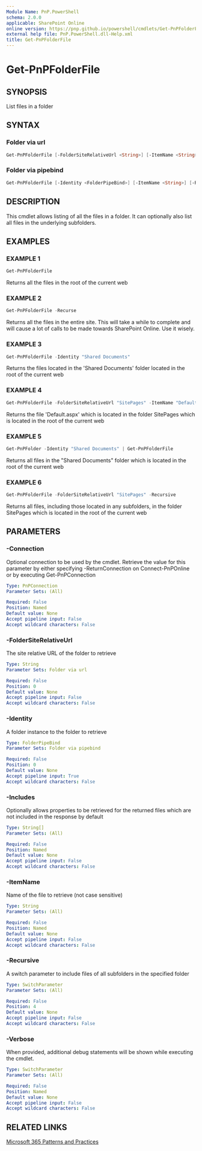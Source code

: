 ```yaml
---
Module Name: PnP.PowerShell
schema: 2.0.0
applicable: SharePoint Online
online version: https://pnp.github.io/powershell/cmdlets/Get-PnPFolderFile.html
external help file: PnP.PowerShell.dll-Help.xml
title: Get-PnPFolderFile
---
```

  
# Get-PnPFolderFile

## SYNOPSIS
List files in a folder

## SYNTAX

### Folder via url
```powershell
Get-PnPFolderFile [-FolderSiteRelativeUrl <String>] [-ItemName <String>] [-Recursive] [-Includes <String[]>] [-Verbose] [-Connection <PnPConnection>] 
```

### Folder via pipebind
```powershell
Get-PnPFolderFile [-Identity <FolderPipeBind>] [-ItemName <String>] [-Recursive] [-Includes <String[]>] [-Verbose] [-Connection <PnPConnection>] 
```

## DESCRIPTION

This cmdlet allows listing of all the files in a folder. It can optionally also list all files in the underlying subfolders.

## EXAMPLES

### EXAMPLE 1
```powershell
Get-PnPFolderFile
```

Returns all the files in the root of the current web

### EXAMPLE 2
```powershell
Get-PnPFolderFile -Recurse
```

Returns all the files in the entire site. This will take a while to complete and will cause a lot of calls to be made towards SharePoint Online. Use it wisely.

### EXAMPLE 3
```powershell
Get-PnPFolderFile -Identity "Shared Documents"
```

Returns the files located in the 'Shared Documents' folder located in the root of the current web

### EXAMPLE 4
```powershell
Get-PnPFolderFile -FolderSiteRelativeUrl "SitePages" -ItemName "Default.aspx"
```

Returns the file 'Default.aspx' which is located in the folder SitePages which is located in the root of the current web

### EXAMPLE 5
```powershell
Get-PnPFolder -Identity "Shared Documents" | Get-PnPFolderFile
```

Returns all files in the "Shared Documents" folder which is located in the root of the current web

### EXAMPLE 6
```powershell
Get-PnPFolderFile -FolderSiteRelativeUrl "SitePages" -Recursive
```

Returns all files, including those located in any subfolders, in the folder SitePages which is located in the root of the current web

## PARAMETERS

### -Connection
Optional connection to be used by the cmdlet. Retrieve the value for this parameter by either specifying -ReturnConnection on Connect-PnPOnline or by executing Get-PnPConnection

```yaml
Type: PnPConnection
Parameter Sets: (All)

Required: False
Position: Named
Default value: None
Accept pipeline input: False
Accept wildcard characters: False
```

### -FolderSiteRelativeUrl
The site relative URL of the folder to retrieve

```yaml
Type: String
Parameter Sets: Folder via url

Required: False
Position: 0
Default value: None
Accept pipeline input: False
Accept wildcard characters: False
```

### -Identity
A folder instance to the folder to retrieve

```yaml
Type: FolderPipeBind
Parameter Sets: Folder via pipebind

Required: False
Position: 0
Default value: None
Accept pipeline input: True
Accept wildcard characters: False
```

### -Includes
Optionally allows properties to be retrieved for the returned files which are not included in the response by default

```yaml
Type: String[]
Parameter Sets: (All)

Required: False
Position: Named
Default value: None
Accept pipeline input: False
Accept wildcard characters: False
```

### -ItemName
Name of the file to retrieve (not case sensitive)

```yaml
Type: String
Parameter Sets: (All)

Required: False
Position: Named
Default value: None
Accept pipeline input: False
Accept wildcard characters: False
```

### -Recursive
A switch parameter to include files of all subfolders in the specified folder

```yaml
Type: SwitchParameter
Parameter Sets: (All)

Required: False
Position: 4
Default value: None
Accept pipeline input: False
Accept wildcard characters: False
```

### -Verbose
When provided, additional debug statements will be shown while executing the cmdlet.

```yaml
Type: SwitchParameter
Parameter Sets: (All)

Required: False
Position: Named
Default value: None
Accept pipeline input: False
Accept wildcard characters: False
```

## RELATED LINKS

[Microsoft 365 Patterns and Practices](https://aka.ms/m365pnp)